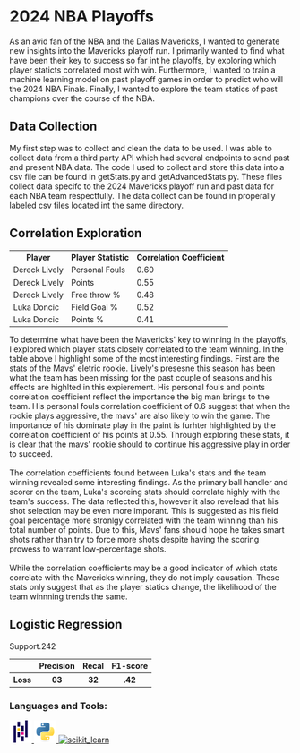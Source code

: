<h1>2024 NBA Playoffs</h1>

<p1>As an avid fan of the NBA and the Dallas Mavericks, I wanted to generate new insights into the Mavericks playoff run. I primarily wanted to find what have been their key to success so far int he playoffs, by exploring which player staticts correlated most with win. Furthermore, I wanted to train a machine learning model on past playoff games in order to predict who will the 2024 NBA Finals. Finally, I wanted to explore the team statics of past champions over the course of the NBA.</p1>

<h2>Data Collection</h2>
<p2>My first step was to collect and clean the data to be used. I was able to collect data from a third party API which had several endpoints to send past and present NBA data. The code I used to collect and store this data into a csv file can be found in getStats.py and getAdvancedStats.py. These files collect data specifc to the 2024 Mavericks playoff run and past data for each NBA team respectfully. The data collect can be found in properally labeled csv files located int the same directory.</p2>

<h2>Correlation Exploration</h2>
<table style="width:100%">
  <tr>
    <th>Player</th>
    <th>Player Statistic</th>
    <th>Correlation Coefficient</th>
  </tr>
  <tr>
    <td>Dereck Lively</td>
    <td>Personal Fouls</td>
    <td>0.60</td>
  </tr>
  <tr>
    <td>Dereck Lively</td>
    <td>Points</td>
    <td>0.55</td>
  </tr>
  <tr>
    <td>Dereck Lively</td>
    <td>Free throw %</td>
    <td>0.48</td>
  </tr>
  <tr>
    <td>Luka Doncic</td>
    <td>Field Goal %</td>
    <td>0.52</td>
  </tr>
  <tr>
    <td>Luka Doncic</td>
    <td>Points %</td>
    <td>0.41</td>
  </tr>
</table>
<p2>To determine what have been the Mavericks' key to winning in the playoffs, I explored which player stats closely correlated to the team winning. In the table above I highlight some of the most interesting findings. First are the stats of the Mavs' eletric rookie. Lively's presesne this season has been what the team has been missing for the past couple of seasons and his effects are highlted in this expierement. His personal fouls and points correlation coefficient reflect the importance the big man brings to the team. His personal fouls correlation coefficient of 0.6 suggest that when the rookie plays aggressive, the mavs' are also likely to win the game. The importance of his dominate play in the paint is furhter highlighted by the correlation coefficient of his points at 0.55. Through exploring these stats, it is clear that the mavs' rookie should  to continue his aggressive play in order to succeed.</p2>
<br></br>
<p2>The correlation coefficients found between Luka's stats and the team winning revealed some interesting findings. As the primary ball handler and scorer on the team, Luka's scoreing stats should correlate highly with the team's success. The data reflected this, however it also revelead that his shot selection may be even more imporant. This is suggested as his field goal percentage more stronlgy correlated with the team winning than his total number of points. Due to this, Mavs' fans should hope he takes smart shots rather than try to force more shots despite having the scoring prowess to warrant low-percentage shots.</p2>
<br></br>
<p2>While the correlation coefficients may be a good indicator of which stats correlate with the Mavericks winning, they do not imply causation. These stats only suggest that as the player statics change, the likelihood of the team winnning trends the same. </p2>

<h2>Logistic Regression</h2>
<table style="width:100%">
  <tr>
    <th></th>
    <th>Precision</th>
    <th>Recal</th>
    <th>F1-score</th
    <th>Support</th>
  </tr>
  <tr>
    <th>Loss</th>
    <th>03</th>
    <th>32</th>
    <th>.42</th
    <th>.242</th>
  </tr>
</table>

<h3 align="left">Languages and Tools:</h3>
<p align="left"> <a href="https://pandas.pydata.org/" target="_blank" rel="noreferrer"> <img src="https://raw.githubusercontent.com/devicons/devicon/2ae2a900d2f041da66e950e4d48052658d850630/icons/pandas/pandas-original.svg" alt="pandas" width="40" height="40"/> </a> <a href="https://www.python.org" target="_blank" rel="noreferrer"> <img src="https://raw.githubusercontent.com/devicons/devicon/master/icons/python/python-original.svg" alt="python" width="40" height="40"/> </a> <a href="https://scikit-learn.org/" target="_blank" rel="noreferrer"> <img src="https://upload.wikimedia.org/wikipedia/commons/0/05/Scikit_learn_logo_small.svg" alt="scikit_learn" width="40" height="40"/> </a> </p>

